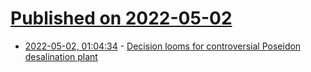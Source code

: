 # [Published on 2022-05-02](index.md)

* [2022-05-02, 01:04:34](https://news.ycombinator.com/item?id=31230331) - [Decision looms for controversial Poseidon desalination plant](https://www.latimes.com/socal/daily-pilot/news/story/2022-04-26/decision-looms-for-poseidon-desalination-plant)
